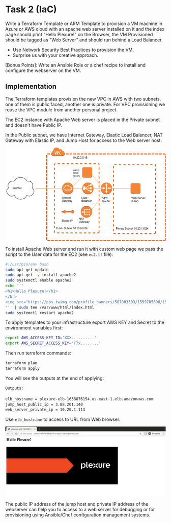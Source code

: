 # Task 2 (IaC)

Write a Terraform Template or ARM Template to provision a VM machine in Azure or AWS cloud with an apache web server installed on it and the index page should print "Hello Plexure!" on the Browser, the VM Provisioned should be tagged as "Web Server" and should run behind a Load Balancer.

* Use Network Security Best Practices to provision the VM.
* Surprise us with your creative approach.

[Bonus Points]: Write an Ansible Role or a chef recipe to install and configure the webserver on the VM.

## Implementation

The Terraform templates provision the new VPC in AWS with two subnets, one of them is public faced, another one is private. For VPC provisioning we reuse the VPC module from another personal project.

The EC2 instance with Apache Web server is placed in the Private subnet and doesn't have Public IP.

In the Public subnet, we have Internet Gateway, Elastic Load Balancer, NAT Gateway with Elastic IP, and Jump Host for access to the Web server host.

![The Diagram](./img/diagram.png?raw=true)

To install Apache Web server and run it with custom web page we pass the script to the User data for the EC2 (see `ec2.tf` file):

```sh
#!/usr/bin/env bash
sudo apt-get update
sudo apt-get -y install apache2
sudo systemctl enable apache2
echo '''
<h1>Hello Plexure!</h1>
</br>
<img src="https://pbs.twimg.com/profile_banners/587083303/1559785690/1500x500" style="width:70%";>
''' | sudo tee /var/www/html/index.html
sudo systemctl restart apache2
```

To apply templates to your infrastructure export AWS KEY and Secret to the environment variables first:

```sh
export AWS_ACCESS_KEY_ID='XXX..........'
export AWS_SECRET_ACCESS_KEY='T7x........'
```

Then run terraform commands:

```sh
terraform plan
terraform apply
```

You will see the outputs at the end of applying:

```sh
Outputs:

elb_hostname = plexure-elb-1638876154.us-east-1.elb.amazonaws.com
jump_host_public_ip = 3.88.201.140
web_server_private_ip = 10.20.1.113
```

Use `elb_hostname` to access to URL from Web browser:

![The Diagram](./img/screenshot.png?raw=true)

The public IP address of the jump host and private IP address of the webserver can help you to access to a web server for debugging or for provisioning using Ansible/Chef configuration management systems.
